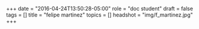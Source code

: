 +++
date = "2016-04-24T13:50:28-05:00"
role = "doc student"
draft = false
tags = []
title = "felipe martinez"
topics = []
headshot = "img/f_martinez.jpg"
+++

